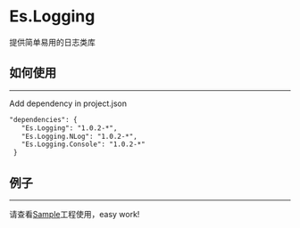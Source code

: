 # Es.Logging

提供简单易用的日志类库

## 如何使用
---
Add dependency in project.json 
```xml
"dependencies": {
   "Es.Logging": "1.0.2-*",
   "Es.Logging.NLog": "1.0.2-*",
   "Es.Logging.Console": "1.0.2-*"
 }
```

## 例子
---

请查看[Sample](https://github.com/EsWork/Es.Logging/tree/master/src/Sample)工程使用，easy work!
